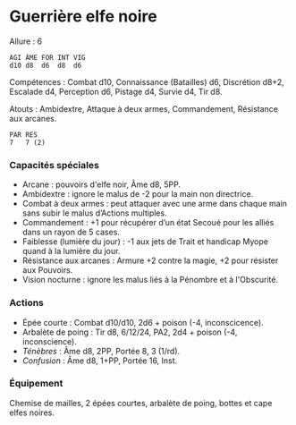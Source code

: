 # Guerrière elfe noire

Allure : 6

	AGI	ÂME	FOR	INT	VIG
	d10	d8	d6	d8	d6

Compétences : Combat d10, Connaissance (Batailles) d6, Discrétion d8+2, Escalade d4, Perception d6, Pistage d4, Survie d4, Tir d8.

Atouts : Ambidextre, Attaque à deux armes, Commandement, Résistance aux arcanes.

	PAR	RES
	7	7 (2)

### Capacités spéciales
- Arcane : pouvoirs d'elfe noir, Âme d8, 5PP.
- Ambidextre : ignore le malus de -2 pour la main non directrice.
- Combat à deux armes : peut attaquer avec une arme dans chaque main sans subir le malus d’Actions multiples.
- Commandement : +1 pour récupérer d’un état Secoué pour les alliés dans un rayon de 5 cases.
- Faiblesse (lumière du jour) : -1 aux jets de Trait et handicap Myope quand à la lumière du jour.
- Résistance aux arcanes : Armure +2 contre la magie, +2 pour résister aux Pouvoirs.
- Vision nocturne : ignore les malus liés à la Pénombre et à l'Obscurité.

### Actions
- Épée courte : Combat d10/d10, 2d6 + poison (-4, inconscicence).
- Arbalète de poing : Tir d8, 6/12/24, PA2, 2d4 + poison (-4, inconscience).
- _Ténèbres_ : Âme d8, 2PP, Portée 8, 3 (1/rd).
- _Confusion_ : Âme d8, 1+PP, Portée 16, Inst.

### Équipement
Chemise de mailles, 2 épées courtes, arbalète de poing, bottes et cape elfes noires.

